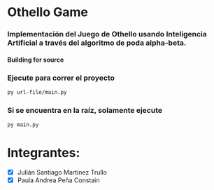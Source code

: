 # Othello Game
### Implementación del Juego de Othello usando Inteligencia Artificial a través del algoritmo de poda alpha-beta.
#### Building for source
### Ejecute para correr el proyecto

```sh
py url-file/main.py
```
### Si se encuentra en la raíz, solamente ejecute
```sh
py main.py
```
# Integrantes:
- [x] Julián Santiago Martinez Trullo
- [x] Paula Andrea Peña Constain

